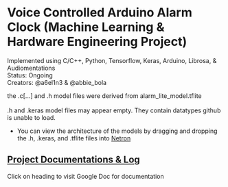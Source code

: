 # Voice Controlled Arduino Alarm Clock (Machine Learning & Hardware Engineering Project)
Implemented using C/C++, Python, Tensorflow, Keras, Arduino, Librosa, & Audiomentations <br>
Status: Ongoing <br>
Creators: @a6el1n3 & @abbie_bola

the .c[...] and .h model files were derived from alarm_lite_model.tflite <br> <br>
.h and .keras model files may appear empty. They contain datatypes github is unable to load.
+ You can view the architecture of the models by dragging and dropping the .h, .keras, and .tflite files into [Netron](https://netron.app/)
## [Project Documentations & Log](https://docs.google.com/document/d/1WiQw86Ue8yddEHVPHRZVkMrpHQOxgGgfX3WtC2Yl9dU/edit?usp=sharing)
Click on heading to visit Google Doc for documentation


